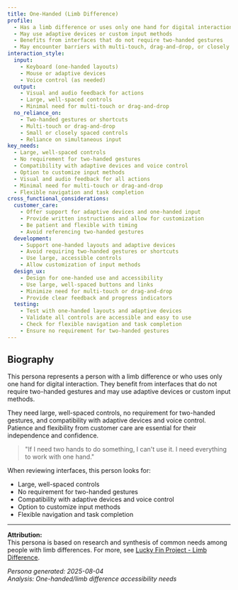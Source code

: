 ```yaml
---
title: One-Handed (Limb Difference)
profile:
  - Has a limb difference or uses only one hand for digital interaction
  - May use adaptive devices or custom input methods
  - Benefits from interfaces that do not require two-handed gestures
  - May encounter barriers with multi-touch, drag-and-drop, or closely spaced controls
interaction_style:
  input:
    - Keyboard (one-handed layouts)
    - Mouse or adaptive devices
    - Voice control (as needed)
  output:
    - Visual and audio feedback for actions
    - Large, well-spaced controls
    - Minimal need for multi-touch or drag-and-drop
  no_reliance_on:
    - Two-handed gestures or shortcuts
    - Multi-touch or drag-and-drop
    - Small or closely spaced controls
    - Reliance on simultaneous input
key_needs:
  - Large, well-spaced controls
  - No requirement for two-handed gestures
  - Compatibility with adaptive devices and voice control
  - Option to customize input methods
  - Visual and audio feedback for all actions
  - Minimal need for multi-touch or drag-and-drop
  - Flexible navigation and task completion
cross_functional_considerations:
  customer_care:
    - Offer support for adaptive devices and one-handed input
    - Provide written instructions and allow for customization
    - Be patient and flexible with timing
    - Avoid referencing two-handed gestures
  development:
    - Support one-handed layouts and adaptive devices
    - Avoid requiring two-handed gestures or shortcuts
    - Use large, accessible controls
    - Allow customization of input methods
  design_ux:
    - Design for one-handed use and accessibility
    - Use large, well-spaced buttons and links
    - Minimize need for multi-touch or drag-and-drop
    - Provide clear feedback and progress indicators
  testing:
    - Test with one-handed layouts and adaptive devices
    - Validate all controls are accessible and easy to use
    - Check for flexible navigation and task completion
    - Ensure no requirement for two-handed gestures
---
```


## Biography

This persona represents a person with a limb difference or who uses only one hand for digital interaction. They benefit from interfaces that do not require two-handed gestures and may use adaptive devices or custom input methods.

They need large, well-spaced controls, no requirement for two-handed gestures, and compatibility with adaptive devices and voice control. Patience and flexibility from customer care are essential for their independence and confidence.

> "If I need two hands to do something, I can't use it. I need everything to work with one hand."

When reviewing interfaces, this person looks for:
- Large, well-spaced controls
- No requirement for two-handed gestures
- Compatibility with adaptive devices and voice control
- Option to customize input methods
- Flexible navigation and task completion

---

**Attribution:**  
This persona is based on research and synthesis of common needs among people with limb differences. For more, see [Lucky Fin Project - Limb Difference](https://luckyfinproject.org/).

*Persona generated: 2025-08-04*  
*Analysis: One-handed/limb difference accessibility needs*
